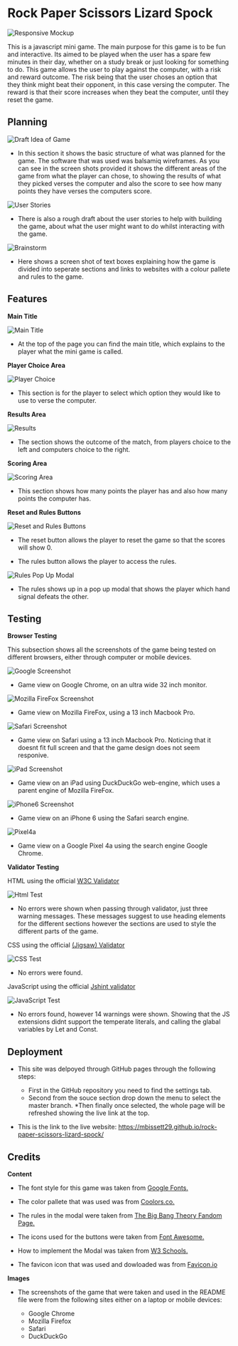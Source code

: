 # Rock Paper Scissors Lizard Spock

![Responsive Mockup](assets/images/feature-shots/responsive-mockup.png)

This is a javascript mini game. The main purpose for this game is to be fun and interactive. Its aimed to be played when the user has a spare few minutes in their day, whether on a study break or just looking for something to do. This game allows the user to play against the computer, with a risk and reward outcome. The risk being that the user choses an option that they think might beat their opponent, in this case versing the computer. The reward is that their score increases when they beat the computer, until they reset the game. 

## Planning

![Draft Idea of Game](assets/images/planning-shots/draft-idea.png)

* In this section it shows the basic structure of what was planned for the game. The software that was used was balsamiq wireframes. As you can see in the screen shots provided it shows the different areas of the game from what the player can chose, to showing the results of what they picked verses the computer and also the score to see how many points they have verses the computers score. 

![User Stories](assets/images/planning-shots/user-stories.png)

* There is also a rough draft about the user stories to help with building the game, about what the user might want to do whilst interacting with the game.

![Brainstorm](assets/images/planning-shots/brainstorm.png)

* Here shows a screen shot of text boxes explaining how the game is divided into seperate sections and links to websites with a colour pallete and rules to the game.

## Features

__Main Title__

![Main Title](assets/images/feature-shots/main-title.png)

* At the top of the page you can find the main title, which explains to the player what the mini game is called.

__Player Choice Area__

![Player Choice](assets/images/feature-shots/player-choice.png)

* This section is for the player to select which option they would like to use to verse the computer.

__Results Area__

![Results](assets/images/feature-shots/results.png)

* The section shows the outcome of the match, from players choice to the left and computers choice to the right.

__Scoring Area__

![Scoring Area](assets/images/feature-shots/scores.png)

* This section shows how many points the player has and also how many points the computer has.

__Reset and Rules Buttons__

![Reset and Rules Buttons](assets/images/feature-shots/reset-and-rules.png)

* The reset button allows the player to reset the game so that the scores will show 0. 

* The rules button allows the player to access the rules.


![Rules Pop Up Modal](assets/images/feature-shots/modal.png)

* The rules shows up in a pop up modal that shows the player which hand signal defeats the other.

## Testing

__Browser Testing__

This subsection shows all the screenshots of the game being tested on different browsers, either through computer or mobile devices.

![Google Screenshot](assets/images/browser-shots/chrome-screenshot.png)
* Game view on Google Chrome, on an ultra wide 32 inch monitor.

![Mozilla FireFox Screenshot](assets/images/browser-shots/moz-firefox-scrnshot.jpeg)
* Game view on Mozilla FireFox, using a 13 inch Macbook Pro.

![Safari Screenshot](assets/images/browser-shots/safari-screenshot.png)
* Game view on Safari using a 13 inch Macbook Pro. Noticing that it doesnt fit full screen and that the game design does not seem responive.

![iPad Screenshot](assets/images/browser-shots/ipad-screenshot.jpg)
* Game view on an iPad using DuckDuckGo web-engine, which uses a parent engine of Mozilla FireFox.

![iPhone6 Screenshot](assets/images/browser-shots/iphone6-screenshot.jpeg)
* Game view on an iPhone 6 using the Safari search engine.

![Pixel4a](assets/images/browser-shots/pixel4a-screenshot.jpeg)
* Game view on a Google Pixel 4a using the search engine Google Chrome.

__Validator Testing__

HTML using the official [W3C Validator](https://validator.w3.org/nu/?doc=https%3A%2F%2Fmbissett29.github.io%2Frock-paper-scissors-lizard-spock%2F)

![Html Test](assets/images/validator-shots/html-test.png)
* No errors were shown when passing through validator, just three warning messages. These messages suggest to use heading elements for the different sections however the sections are used to style the different parts of the game.

CSS using the official [(Jigsaw) Validator](https://jigsaw.w3.org/css-validator/validator?uri=https%3A%2F%2Fmbissett29.github.io%2Frock-paper-scissors-lizard-spock%2F&profile=css3svg&usermedium=all&warning=1&vextwarning=&lang=en)

![CSS Test](assets/images/validator-shots/css-test.png)
* No errors were found.

JavaScript using the official [Jshint validator](https://jshint.com/)

![JavaScript Test](assets/images/validator-shots/script-test.png)
* No errors found, however 14 warnings were shown. Showing that the JS extensions didnt support the temperate literals, and calling the glabal variables by Let and Const. 

## Deployment

* This site was delpoyed through GitHub pages through the following steps:
    * First in the GitHub repository you need to find the settings tab.
    * Second from the souce section drop down the menu to select the master branch.
    *Then finally once selected, the whole page will be refreshed showing the live link at the top.

* This is the link to the live website: https://mbissett29.github.io/rock-paper-scissors-lizard-spock/

## Credits

__Content__

* The font style for this game was taken from [Google Fonts.](https://fonts.google.com/specimen/Fredoka+One?query=fredo#license)

* The color pallete that was used was from [Coolors.co.](https://coolors.co/264653-2a9d8f-e9c46a-f4a261-e76f51)

* The rules in the modal were taken from [The Big Bang Theory Fandom Page.](https://bigbangtheory.fandom.com/wiki/Rock,_Paper,_Scissors,_Lizard,_Spock)

* The icons used for the buttons were taken from [Font Awesome.](https://www.fontawesome.com/)

* How to implement the Modal was taken from [W3 Schools.](https://www.w3schools.com/howto/howto_css_modals.asp)

* The favicon icon that was used and dowloaded was from [Favicon.io](https://favicon.io/)

__Images__

* The screenshots of the game that were taken and used in the README file were from the following sites either on a laptop or mobile devices:

    * Google Chrome
    * Mozilla Firefox
    * Safari
    * DuckDuckGo